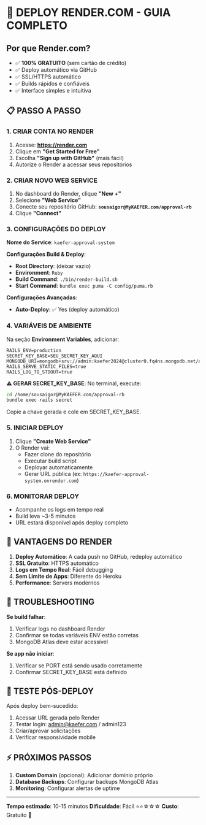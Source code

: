 # 🚀 DEPLOY RENDER.COM - GUIA COMPLETO

## Por que Render.com?
- ✅ **100% GRATUITO** (sem cartão de crédito)
- ✅ Deploy automático via GitHub
- ✅ SSL/HTTPS automático
- ✅ Builds rápidos e confiáveis
- ✅ Interface simples e intuitiva

## 📋 PASSO A PASSO

### 1. CRIAR CONTA NO RENDER
1. Acesse: **https://render.com**
2. Clique em **"Get Started for Free"**
3. Escolha **"Sign up with GitHub"** (mais fácil)
4. Autorize o Render a acessar seus repositórios

### 2. CRIAR NOVO WEB SERVICE
1. No dashboard do Render, clique **"New +"**
2. Selecione **"Web Service"**
3. Conecte seu repositório GitHub: **`sousaigor@MyKAEFER.com/approval-rb`**
4. Clique **"Connect"**

### 3. CONFIGURAÇÕES DO DEPLOY

**Nome do Service**: `kaefer-approval-system`

**Configurações Build & Deploy**:
- **Root Directory**: (deixar vazio)
- **Environment**: `Ruby`
- **Build Command**: `./bin/render-build.sh`
- **Start Command**: `bundle exec puma -C config/puma.rb`

**Configurações Avançadas**:
- **Auto-Deploy**: ✅ Yes (deploy automático)

### 4. VARIÁVEIS DE AMBIENTE

Na seção **Environment Variables**, adicionar:

```
RAILS_ENV=production
SECRET_KEY_BASE=SEU_SECRET_KEY_AQUI
MONGODB_URI=mongodb+srv://admin:kaefer2024@cluster0.fq4ns.mongodb.net/approval_system
RAILS_SERVE_STATIC_FILES=true
RAILS_LOG_TO_STDOUT=true
```

**⚠️ GERAR SECRET_KEY_BASE**:
No terminal, execute:
```bash
cd /home/sousaigor@MyKAEFER.com/approval-rb
bundle exec rails secret
```
Copie a chave gerada e cole em SECRET_KEY_BASE.

### 5. INICIAR DEPLOY
1. Clique **"Create Web Service"**
2. O Render vai:
   - Fazer clone do repositório
   - Executar build script
   - Deployar automaticamente
   - Gerar URL pública (ex: `https://kaefer-approval-system.onrender.com`)

### 6. MONITORAR DEPLOY
- Acompanhe os logs em tempo real
- Build leva ~3-5 minutos
- URL estará disponível após deploy completo

## 🎯 VANTAGENS DO RENDER

1. **Deploy Automático**: A cada push no GitHub, redeploy automático
2. **SSL Gratuito**: HTTPS automático
3. **Logs em Tempo Real**: Fácil debugging
4. **Sem Limite de Apps**: Diferente do Heroku
5. **Performance**: Servers modernos

## 🔧 TROUBLESHOOTING

**Se build falhar**:
1. Verificar logs no dashboard Render
2. Confirmar se todas variáveis ENV estão corretas
3. MongoDB Atlas deve estar acessível

**Se app não iniciar**:
1. Verificar se PORT está sendo usado corretamente
2. Confirmar SECRET_KEY_BASE está definido

## 📱 TESTE PÓS-DEPLOY

Após deploy bem-sucedido:
1. Acessar URL gerada pelo Render
2. Testar login: admin@kaefer.com / admin123
3. Criar/aprovar solicitações
4. Verificar responsividade mobile

## ⚡ PRÓXIMOS PASSOS

1. **Custom Domain** (opcional): Adicionar domínio próprio
2. **Database Backups**: Configurar backups MongoDB Atlas
3. **Monitoring**: Configurar alertas de uptime

---

**Tempo estimado**: 10-15 minutos
**Dificuldade**: Fácil ⭐⭐☆☆☆
**Custo**: Gratuito 💚
